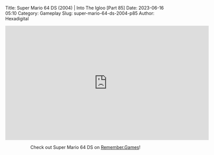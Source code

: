 Title: Super Mario 64 DS (2004) | Into The Igloo [Part 85]
Date: 2023-06-16 05:10
Category: Gameplay
Slug: super-mario-64-ds-2004-p85
Author: Hexadigital

<center><iframe src="https://www.youtube.com/embed/IH806mFx7QM?feature=oembed" allow="accelerometer; autoplay; encrypted-media; gyroscope; picture-in-picture" width="640" height="360" frameborder="0"></iframe>

Check out Super Mario 64 DS on [Remember.Games](https://remember.games/game/2250/super-mario-64-ds/)!</center>